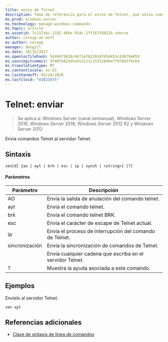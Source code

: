 ```yaml
---
title: envío de Telnet
description: Tema de referencia para el envío de Telnet, que envía comandos Telnet al servidor Telnet.
ms.prod: windows-server
ms.technology: manage-windows-commands
ms.topic: article
ms.assetid: 7c217abc-1182-466e-914c-1ff16755021b vhorne
author: coreyp-at-msft
ms.author: coreyp
manager: dongill
ms.date: 10/16/2017
ms.openlocfilehash: 5dd4bf9828c4b71e7b2291dfd5d453c43679e059
ms.sourcegitcommit: 4f407b82435afe3111c215510b0ef797863f9cb4
ms.translationtype: MT
ms.contentlocale: es-ES
ms.lasthandoff: 05/24/2020
ms.locfileid: "83821075"
---
```

# <a name="telnet-send"></a>Telnet: enviar

> Se aplica a: Windows Server (canal semianual), Windows Server 2019, Windows Server 2016, Windows Server 2012 R2 y Windows Server 2012

Envía comandos Telnet al servidor Telnet.

## <a name="syntax"></a>Sintaxis
```
sen[d] {ao | ayt | brk | esc | ip | synch | <string>} [?]
```
#### <a name="parameters"></a>Parámetros

| Parámetro |                     Descripción                      |
|-----------|------------------------------------------------------|
|    AO     |       Envía la salida de anulación del comando telnet.        |
|    ayt    |       Envía el comando telnet.       |
|    brk    |            Envía el comando telnet BRK.            |
|    esc    |      Envía el carácter de escape de Telnet actual.      |
|    ip     |     Envía el proceso de interrupción del comando de Telnet.     |
|   sincronización   |           Envía la sincronización de comandos de Telnet.           |
| <string>  | Envía cualquier cadena que escriba en el servidor Telnet. |
|     ?     |     Muestra la ayuda asociada a este comando.      |

## <a name="examples"></a>Ejemplos
Envíelo al servidor Telnet.
```
sen ayt
```
## <a name="additional-references"></a>Referencias adicionales
- [Clave de sintaxis de línea de comandos](command-line-syntax-key.md)
